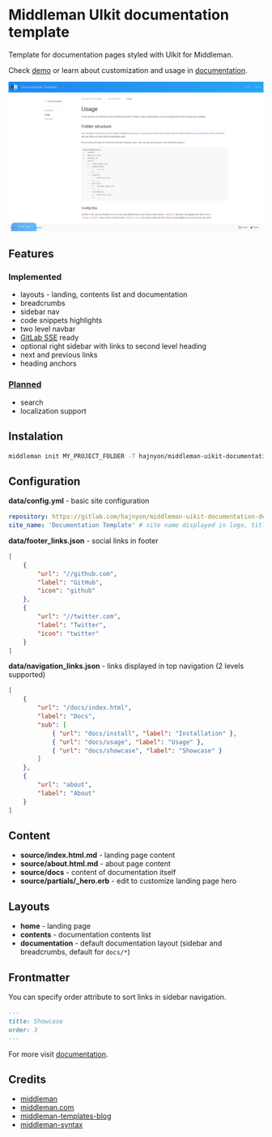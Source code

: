 # Middleman UIkit documentation template

Template for documentation pages styled with UIkit for Middleman.

Check [demo](https://hajnyon.gitlab.io/middleman-uikit-documentation-demo/) or learn about customization and usage in [documentation](https://hajnyon.gitlab.io/middleman-uikit-documentation-demo/docs/usage/).

![Screenshot of docs](./screenshot.png)

## Features

### Implemented

-   layouts - landing, contents list and documentation
-   breadcrumbs
-   sidebar nav
-   code snippets highlights
-   two level navbar
-   [GitLab SSE](https://docs.gitlab.com/ee/user/project/static_site_editor/) ready
-   optional right sidebar with links to second level heading
-   next and previous links
-   heading anchors

### [Planned](https://github.com/hajnyon/middleman-uikit-documentation-template/issues?q=is%3Aissue+is%3Aopen+label%3Aenhancement)

-   search
-   localization support

## Instalation

```bash
middleman init MY_PROJECT_FOLDER -T hajnyon/middleman-uikit-documentation-template
```

## Configuration

**data/config.yml** - basic site configuration

```yml
repository: https://gitlab.com/hajnyon/middleman-uikit-documentation-demo # repository for gitlab static site editor
site_name: 'Documentation Template' # site name displayed in logo, titles and links
```

**data/footer_links.json** - social links in footer

```json
[
    {
        "url": "//github.com",
        "label": "GitHub",
        "icon": "github"
    },
    {
        "url": "//twitter.com",
        "label": "Twitter",
        "icon": "twitter"
    }
]
```

**data/navigation_links.json** - links displayed in top navigation (2 levels supported)

```json
[
    {
        "url": "/docs/index.html",
        "label": "Docs",
        "sub": [
            { "url": "docs/install", "label": "Installation" },
            { "url": "docs/usage", "label": "Usage" },
            { "url": "docs/showcase", "label": "Showcase" }
        ]
    },
    {
        "url": "about",
        "label": "About"
    }
]
```

## Content

-   **source/index.html.md** - landing page content
-   **source/about.html.md** - about page content
-   **source/docs** - content of documentation itself
-   **source/partials/\_hero.erb** - edit to customize landing page hero

## Layouts

-   **home** - landing page
-   **contents** - documentation contents list
-   **documentation** - default documentation layout (sidebar and breadcrumbs, default for `docs/*`)

## Frontmatter

You can specify order attribute to sort links in sidebar navigation.

```md
---
title: Showcase
order: 3
---
```

For more visit [documentation](https://hajnyon.gitlab.io/middleman-uikit-documentation-demo/docs/usage/).

## Credits

-   [middleman](//middlemanapp.com)
-   [middleman.com](https://github.com/middleman/middlemanapp.com)
-   [middleman-templates-blog](https://github.com/middleman/middleman-templates-blog)
-   [middleman-syntax](https://github.com/middleman/middleman-syntax)
